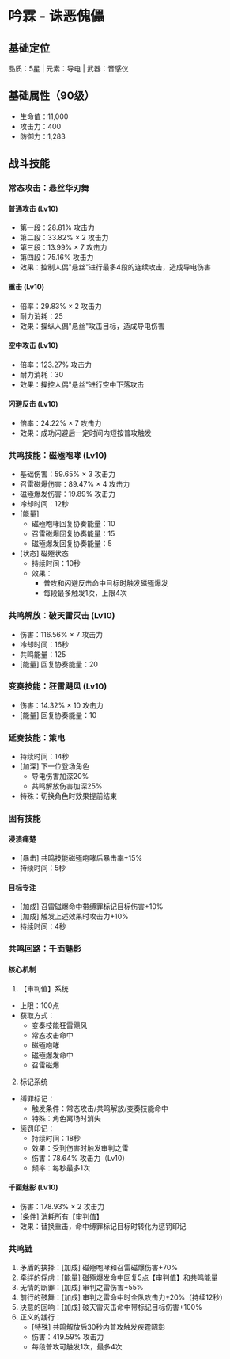 # 吟霖 - 诛恶傀儡

## 基础定位
品质：5星 | 元素：导电 | 武器：音感仪

## 基础属性（90级）
- 生命值：11,000
- 攻击力：400
- 防御力：1,283

## 战斗技能

### 常态攻击：悬丝华刃舞

#### 普通攻击 (Lv10)
- 第一段：28.81% 攻击力
- 第二段：33.82% × 2 攻击力
- 第三段：13.99% × 7 攻击力
- 第四段：75.16% 攻击力
- 效果：控制人偶"悬丝"进行最多4段的连续攻击，造成导电伤害

#### 重击 (Lv10)
- 倍率：29.83% × 2 攻击力
- 耐力消耗：25
- 效果：操纵人偶"悬丝"攻击目标，造成导电伤害

#### 空中攻击 (Lv10)
- 倍率：123.27% 攻击力
- 耐力消耗：30
- 效果：操控人偶"悬丝"进行空中下落攻击

#### 闪避反击 (Lv10)
- 倍率：24.22% × 7 攻击力
- 效果：成功闪避后一定时间内短按普攻触发

### 共鸣技能：磁殛咆哮 (Lv10)
- 基础伤害：59.65% × 3 攻击力
- 召雷磁爆伤害：89.47% × 4 攻击力
- 磁殛爆发伤害：19.89% 攻击力
- 冷却时间：12秒
- [能量] 
  - 磁殛咆哮回复协奏能量：10
  - 召雷磁爆回复协奏能量：15
  - 磁殛爆发回复协奏能量：5
- [状态] 磁殛状态
  - 持续时间：10秒
  - 效果：
    - 普攻和闪避反击命中目标时触发磁殛爆发
    - 每段最多触发1次，上限4次

### 共鸣解放：破天雷灭击 (Lv10)
- 伤害：116.56% × 7 攻击力
- 冷却时间：16秒
- 共鸣能量：125
- [能量] 回复协奏能量：20

### 变奏技能：狂雷飓风 (Lv10)
- 伤害：14.32% × 10 攻击力
- [能量] 回复协奏能量：10

### 延奏技能：策电
- 持续时间：14秒
- [加深] 下一位登场角色
  - 导电伤害加深20%
  - 共鸣解放伤害加深25%
- 特殊：切换角色时效果提前结束

### 固有技能

#### 浸渍痛楚
- [暴击] 共鸣技能磁殛咆哮后暴击率+15%
- 持续时间：5秒

#### 目标专注
- [加成] 召雷磁爆命中带缚罪标记目标伤害+10%
- [加成] 触发上述效果时攻击力+10%
- 持续时间：4秒

### 共鸣回路：千面魅影

#### 核心机制

1. 【审判值】系统
- 上限：100点
- 获取方式：
  - 变奏技能狂雷飓风
  - 常态攻击命中
  - 磁殛咆哮
  - 磁殛爆发命中
  - 召雷磁爆

2. 标记系统
- 缚罪标记：
  - 触发条件：常态攻击/共鸣解放/变奏技能命中
  - 特殊：角色离场时消失
- 惩罚印记：
  - 持续时间：18秒
  - 效果：受到伤害时触发审判之雷
  - 伤害：78.64% 攻击力（Lv10）
  - 频率：每秒最多1次

#### 千面魅影 (Lv10)
- 伤害：178.93% × 2 攻击力
- [条件] 消耗所有【审判值】
- 效果：替换重击，命中缚罪标记目标时转化为惩罚印记

### 共鸣链
1. 矛盾的抉择：[加成] 磁殛咆哮和召雷磁爆伤害+70%
2. 牵绊的俘虏：[能量] 磁殛爆发命中回复5点【审判值】和共鸣能量
3. 无情的断罪：[加成] 审判之雷伤害+55%
4. 前行的鼓舞：[加成] 审判之雷命中时全队攻击力+20%（持续12秒）
5. 决意的回响：[加成] 破天雷灭击命中带标记目标伤害+100%
6. 正义的践行：
   - [特殊] 共鸣解放后30秒内普攻触发疾霆昭彰
   - 伤害：419.59% 攻击力
   - 每段普攻可触发1次，最多4次